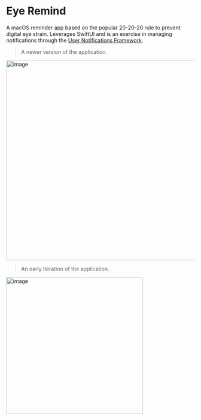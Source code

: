 # Eye Remind

A macOS reminder app based on the popular 20-20-20 rule to prevent digital eye strain.
Leverages SwiftUI and is an exercise in managing notifications through the [User Notifications Framework](https://developer.apple.com/documentation/usernotifications). 

> A newer version of the application.
<img width="535" alt="image" src="https://user-images.githubusercontent.com/55996049/147710253-5301676d-45a9-44ac-9403-8c995385cc6e.png">


> An early iteration of the application.
<img width="365" alt="image" src="https://user-images.githubusercontent.com/55996049/147424824-b9a3e537-04b1-4f7c-874a-5747c03e542a.png">

